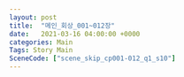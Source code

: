 ```yaml
---
layout: post
title:  "메인_회상_001~012장"
date:   2021-03-16 04:00:00 +0000
categories: Main
Tags: Story Main
SceneCode: ["scene_skip_cp001-012_q1_s10"]
---
```


